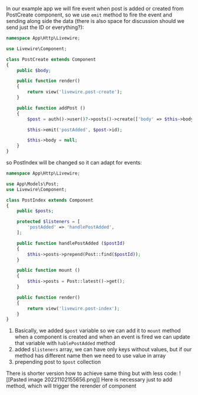 In our example app we will fire event when post is added or created from PostCreate component, so we use `emit` method to fire the event and sending along side the data (there is also space for discussion should we send just the ID or everything?):
```php
namespace App\Http\Livewire;

use Livewire\Component;

class PostCreate extends Component
{
	public $body;

    public function render()
    {
        return view('livewire.post-create');
    }

	public function addPost ()
	{
		$post = auth()->user()?->posts()->create(['body' => $this->body]);

		$this->emit('postAdded', $post->id);

		$this->body = null;
	}
}
```


so PostIndex will be changed so it can adapt for events:
```php
namespace App\Http\Livewire;

use App\Models\Post;
use Livewire\Component;

class PostIndex extends Component
{
	public $posts;

	protected $listeners = [
		'postAdded' => 'handlePostAdded',
	];

	public function handlePostAdded ($postId)
	{
		$this->posts->prepend(Post::find($postId));
	}

	public function mount ()
	{
		$this->posts = Post::latest()->get();
	}

    public function render()
    {
        return view('livewire.post-index');
    }
}
```
1. Basically, we added `$post` variable so we can add it to `mount` method when a component is created and when an event is fired we can update that variable with `hablePostAdded` method
2. added `$listeners` array, we can have only keys without values, but if our method has different name then we need to use value in array
3. prepending post to `$post` collection

There is shorter version how to achieve same thing but with less code:
![[Pasted image 20221102155656.png]]
Here is necessary just to add method, which will trigger the rerender of component